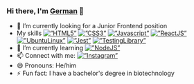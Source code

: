 ### Hi there, I'm <a href='https://github.com/orjive5'>German</a> 👋

- 🔭 I’m currently looking for a Junior Frontend position
- My skills
<a href='https://developer.mozilla.org/en-US/docs/Glossary/HTML5'><img alt=”HTML5” src="https://img.shields.io/badge/HTML5-E34F26?style=for-the-badge&logo=html5&logoColor=white"/><a/>
<a href='https://developer.mozilla.org/en-US/docs/Web/CSS'><img alt=”CSS3” src="https://img.shields.io/badge/CSS3-1572B6?style=for-the-badge&logo=css3&logoColor=white"/><a/>
<a href='https://developer.mozilla.org/en-US/docs/Web/JavaScript'><img alt=”Javascript” src="https://img.shields.io/badge/JavaScript-323330?style=for-the-badge&logo=javascript&logoColor=F7DF1E"/><a/>
<a href='https://reactjs.org/'><img alt=”ReactJS” src="https://img.shields.io/badge/React-20232A?style=for-the-badge&logo=react&logoColor=61DAFB"/><a/>
<a href='https://ubuntu.com/'><img alt=”UbuntuLinux” src="https://img.shields.io/badge/Ubuntu-E95420?style=for-the-badge&logo=ubuntu&logoColor=white"/><a/>
<a href='https://jestjs.io/'><img alt=”Jest” src="https://img.shields.io/badge/Jest-323330?style=for-the-badge&logo=Jest&logoColor=white"/><a/>
<a href='https://testing-library.com/'><img alt=”TestingLibrary” src="https://img.shields.io/badge/testing%20library-323330?style=for-the-badge&logo=testing-library&logoColor=red"/><a/>
- 🌱 I’m currently learning <a href='https://nodejs.org/en/'><img alt=”NodeJS” src="https://img.shields.io/badge/Node.js-43853D?style=for-the-badge&logo=node.js&logoColor=white"/><a/>
- 📫 Connect with me:
  <a href='https://www.instagram.com/germandojcinovic/?hl=en'><img alt=”Instagram” src="https://img.shields.io/badge/Instagram-%23E4405F.svg?style=for-the-badge&logo=Instagram&logoColor=white"/><a/>
- 😄 Pronouns: He/him
- ⚡ Fun fact: I have a bachelor's degree in biotechnology
